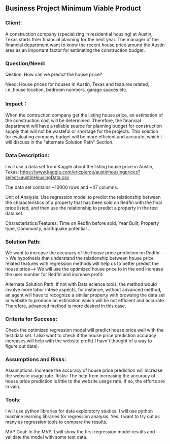 ## Business Project Minimum Viable Product

### Client: 

A construction company (specializing in residential housing) at Austin, Texas starts thier financial planning for the next year.
The manager of the financial department want to know the recent house price around the Austin area as an important factor for estimating the construction budget.


### Question/Need:

Qestion: How can we predict the house price? 

Need: House prices for houses in Austin, Texas and features related, i.e.,house location, bedroom numbers, garage spaces etc. 

### Impact：

When the contruction company get the listing house price, an estimation of the construction cost will be determined. Therefore, the financial department will
have a reliable source for planning budget for construction supply that will not be wasteful or shortage for the projects. 
This solution for evaluating company budget will be more efficient and accurate, which I will discuss in the "alternate Solution Path" Section. 

### Data Description:

I will use a data set from Kaggle about the listing house price in Austin, Texas:
https://www.kaggle.com/ericpierce/austinhousingprices?select=austinHousingData.csv

The data set contains ~10000 rows and ~47 columns.

Unit of Analysis: Use regression model to predict the relationship between the characteristics of a property that has 
been sold on Redfin with the final price listed, and then use the relationship to predict a property in the test data set.

Characteristics/Features: Time on Redfin before sold, Year Built, Property type, Community, earthquake potential...

### Solution Path:

We want to increase the accuracy of the house price prediction on Redfin --> We hypothesis that understand the relationship between
house price related features with regression methods will help us to better predict the house price--> We will use the 
optimized house price to in the end increase the user number for Redfin and increase profit.

Alternate Solution Path: If not with Data science tools, the method would involve more labor intese aspects, for instance, without advanced method, an agent 
will have to recognize a similar property with browsing the data set or website to produce an estimation which will be not efficient
and accurate. Therefore, advanced method is more desired in this case.

### Criteria for Success:

Check the optimized regression model will predict house price well with the test data set.
I also want to check if the house price prediction accuracy increases will help with the website profit( I
havn't thought of a way to figure out data).

### Assumptions and Risks:

Assumptions: Increase the accuracy of house price prediction will increase the website usage rate.
Risks: The help from increasing the accuracy of house price prediction is little to the website usage rate. If so,
       the efforts are in vain.
### Tools:

I will use python libraries for data exploratory studies.
I will use python machine learning libraries for regression analysis. Yes. I want to try out as many as regression
tools to compare the results.

MVP Goal:
In the MVP, I will show the first regression model results and validate the model with some test data.

